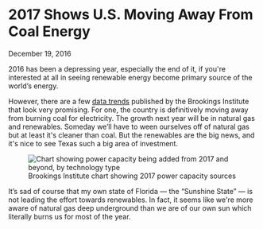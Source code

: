 # 2017 Shows U.S. Moving Away From Coal Energy

<p class="datestamp">December 19, 2016</p>

2016 has been a depressing year, especially the end of it, if you're interested at all in seeing renewable energy become primary source of the world’s energy.

However, there are a few [data trends](https://www.brookings.edu/blog/the-avenue/2016/12/19/coal-plant-retirements-will-continue-despite-trumps-epa-pick/) published by the Brookings Institute that look very promising. For one, the country is definitively moving away from burning coal for electricity. The growth next year will be in natural gas and renewables. Someday we’ll have to ween ourselves off of natural gas but at least it's cleaner than coal. But the renewables are the big news, and it's nice to see Texas such a big area of investment.

<figure class="standalone centered">
	<img src="/posts/img/brookings-energy-outlook-2017-fig-3.png" alt="Chart showing power capacity being added from 2017 and beyond, by technology type">
	<figcaption>Brookings Institute chart showing 2017 power capacity sources</figcaption>
</figure>


It’s sad of course that my own state of Florida — the “Sunshine State” — is not leading the effort towards renewables. In fact, it seems like we're more aware of natural gas deep underground than we are of our own sun which literally burns us for most of the year.